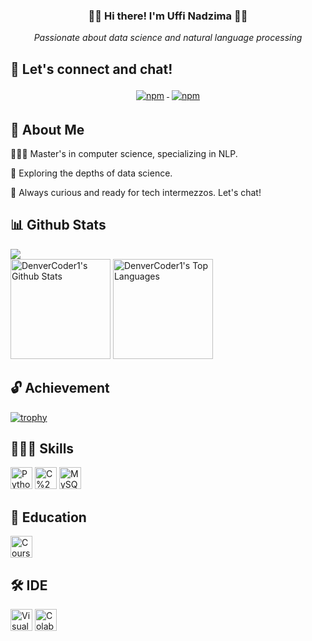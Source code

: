 <h3 align="center">👋🏽 Hi there! I'm Uffi Nadzima 👋🏽</h3>
<p align="center" style="font-style: italic;">Passionate about data science and natural language processing</p>

## 🔗 Let's connect and chat! 

<p align="center">
  <a href="https://www.linkedin.com/in/uffi-nadzima/">
    <img src="https://raw.githubusercontent.com/Quadrified/Quadrified/master/assets/svg/social/linkedin.svg" alt="npm" style="vertical-align:top; margin:4px">
  </a>
  <a href="https://www.t.me/nadzima">
    <img src="https://raw.githubusercontent.com/Quadrified/Quadrified/master/assets/svg/social/telegram.svg" alt="npm" style="vertical-align:top; margin:4px">
  </a>
</p>

## 🧕 About Me
👩🏽‍🎓 Master's in computer science, specializing in NLP.

💼 Exploring the depths of data science.

🦝 Always curious and ready for tech intermezzos. Let's chat!

## 📊 Github Stats
![](https://komarev.com/ghpvc/?username=nadzima&color=dc160c)
<br/>
<a href="https://github.com/anuraghazra/github-readme-stats"><img alt="DenverCoder1's Github Stats" src="https://denvercoder1-github-readme-stats.vercel.app/api/?username=nadzima&show_icons=true&count_private=true&theme=gruvbox&hide_border=true&bg_color=1F222E&title_color=F85D7F&icon_color=F8D870" height="160px"/></a>
<a href="https://github.com/anuraghazra/github-readme-stats"><img alt="DenverCoder1's Top Languages" src="https://github-readme-stats.vercel.app/api/top-langs/?username=nadzima&langs_count=8&layout=compact&theme=gruvbox&hide_border=true&bg_color=1F222E&title_color=F85D7F&icon_color=F8D870&hide=html" height="160px"/></a>
<br/>

## 🔓 Achievement
[![trophy](https://github-profile-trophy.vercel.app/?username=nadzima&theme=onedark&row=2&column=8)](https://github.com/ryo-ma/github-profile-trophy)
<!--
## Stats
[![GitHub Streak](https://github-readme-streak-stats.herokuapp.com/?user=nadzima&theme=cobalt)](https://git.io/streak-stats)
-->
## 🤹🏽‍♀️ Skills
<p>
<!--
<img src="https://img.shields.io/badge/JavaScript-282C34?logo=javascript&logoColor=F7DF1E" alt="JavaScript logo" title="JavaScript" height="35" />

<img src="https://img.shields.io/badge/Php-282C34?logo=Php&logoColor=777BB4" alt="Php logo" title="Php" height="35" />

<img src="https://img.shields.io/badge/Java-282C34?logo=Java&logoColor=ED8B00" alt="Java logo" title="Java" height="35" />

<img src="https://img.shields.io/badge/Dart-282C34?logo=Dart&logoColor=0175C2" alt="Dart logo" title="Dart" height="35" />
-->

<img src="https://img.shields.io/badge/Python-282C34?logo=Python&logoColor=3776AB" alt="Python logo" title="Python" height="35" />

<img src="https://img.shields.io/badge/C%2B%2B-282C34?logo=C%2B%2B&logoColor=00599C" alt="C%2B%2B logo" title="C%2B%2B" height="35" />

<img src="https://img.shields.io/badge/MySQL-282C34?&logo=mysql&logoColor=white" alt="MySQL logo" title="MySQL" height="35" />

</p>

## 🏫 Education
<p>
<img src="https://img.shields.io/badge/Coursera-282C34?&logo=Coursera&logoColor=white" alt="Coursera logo" title="Coursera" height="35" />
  
<!--
<img src="https://img.shields.io/badge/Laravel-282C34?logo=Laravel&logoColor=FF2D20" alt="Laravel logo" title="Laravel" height="35" />

<img src="https://img.shields.io/badge/Codeigniter-282C34?logo=Codeigniter&logoColor=FF2D20" alt="Codeigniter logo" title="Codeigniter" height="35" />

<img src="https://img.shields.io/badge/Node.js-282C34?logo=Node.js&logoColor=43853D" alt="Node.js logo" title="Node.js" height="35" />

<img src="https://img.shields.io/badge/React-282C34?logo=React&logoColor=61DAFB" alt="React logo" title="React" height="35" />

<img src="https://img.shields.io/badge/Jquery-282C34?logo=Jquery&logoColor=0769AD" alt="Jquery logo" title="Jquery" height="35" />

<img src="https://img.shields.io/badge/Flutter-282C34?logo=Flutter&logoColor=02569B" alt="Flutter logo" title="Flutter" height="35" />
-->
</p>

## 🛠️ IDE
<p>
<img src="https://img.shields.io/badge/Visual_Studio_Code-282C34?logo=visual%20studio%20code&logoColor=0078D4" alt="Visual_Studio_Code logo" title="Visual_Studio_Code" height="35" />

<img src="https://img.shields.io/badge/Colab-282C34?logo=googlecolab&logoColor=F9AB00" alt="Colab logo" title="Colab" height="35" />

<!--
<img src="https://img.shields.io/badge/Github-282C34?logo=Github&logoColor=white" alt="Github logo" title="Github" height="35" />

<img src="https://img.shields.io/badge/Git-282C34?logo=Git&logoColor=F34E68" alt="Git logo" title="Git" height="35" />

<img src="https://img.shields.io/badge/Github-282C34?logo=Github&logoColor=white" alt="Github logo" title="Github" height="35" />

<img src="https://img.shields.io/badge/Visual_Studio_Code-282C34?logo=visual%20studio%20code&logoColor=0078D4" alt="Visual_Studio_Code logo" title="Visual_Studio_Code" height="35" />

<img src="https://img.shields.io/badge/Colab-282C34?logo=googlecolab&logoColor=F9AB00" alt="Colab logo" title="Colab" height="35" />

<img src="https://img.shields.io/badge/Kaggle-282C34?logo=kaggle&logoColor=white" alt="Colab logo" title="Colab" height="35" />

<img src="https://img.shields.io/badge/Android_Studio-282C34?logo=android-studio&logoColor=3DDC84" alt="Android Studio logo" title="Android Studio" height="35" />

<img src="https://img.shields.io/badge/Figma-282C34?logo=Figma&logoColor=F24E1E" alt="Figma logo" title="Figma" height="35" />

<img src="https://img.shields.io/badge/Postman-282C34?logo=Postman&logoColor=F24E1E" alt="Postman logo" title="Postman" height="35" />
-->
</p>
<!--
## Operation System

<p>

<img src="https://img.shields.io/badge/mac%20os-282C34?logo=apple&logoColor=white" alt="mac%20os logo" title="mac%20os" height="35" />

<img src="https://img.shields.io/badge/Windows-282C34?logo=Windows&logoColor=0078D6" alt="Windows logo" title="Windows" height="35" />
-->

</p>

